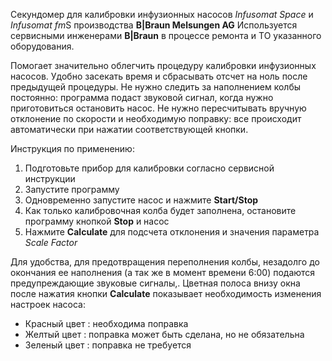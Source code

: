 

Секундомер для калибровки инфузионных насосов *Infusomat Space* и *Infusomat fm*S производства **B|Braun Melsungen AG**
Используется сервисными инженерами **B|Braun** в процессе ремонта и ТО указанного оборудования. 

Помогает значительно облегчить процедуру калибровки инфузионных насосов. Удобно засекать время и сбрасывать отсчет на ноль после предыдущей процедуры. Не нужно следить за наполнением колбы постоянно: программа подаст звуковой сигнал, когда нужно приготовиться остановить насос. Не нужно пересчитывать вручную отклонение по скорости и необходимую поправку: все происходит автоматически при нажатии соответствующей кнопки. 


Инструкция по применению:

1. Подготовьте прибор для калибровки согласно сервисной инструкции
2. Запустите программу
3. Одновременно запустите насос и нажмите **Start/Stop**
4. Как только калибровочная колба будет заполнена, остановите программу кнопкой **Stop** и насос 
5. Нажмите **Calculate** для подсчета отклонения и значения параметра *Scale Factor*

Для удобства, для предотвращения переполнения колбы, незадолго до окончания ее наполнения  (а так же в момент времени 6:00) подаются предупреждающие звуковые сигналы,. Цветная полоса внизу окна после нажатия кнопки **Calculate** показывает необходимость изменения настроек насоса:
* Красный цвет : необходима поправка
* Желтый цвет : поправка может быть сделана, но не обязательна
* Зеленый цвет : поправка не требуется
